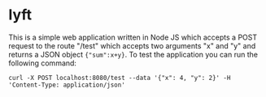 # lyft

This is a simple web application written in Node JS which accepts a POST request to the route "/test" which accepts two arguments "x" and "y" and returns a JSON object `{"sum":x+y}`.
To test the application you can run the following command:

 `curl -X POST localhost:8080/test --data '{"x": 4, "y": 2}' -H 'Content-Type: application/json'`